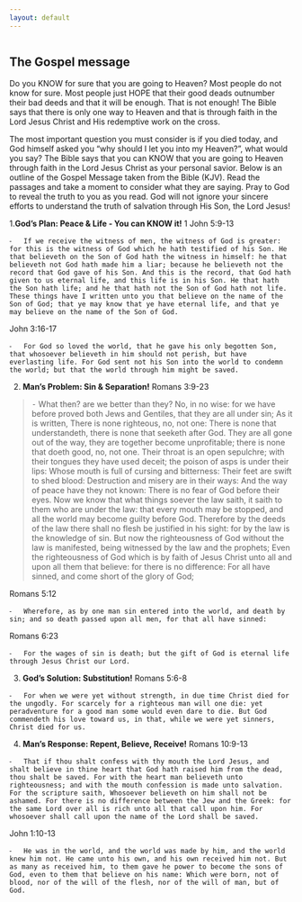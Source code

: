 ```yaml
---
layout: default
---
```

<img src="" />

## The Gospel message

Do you KNOW for sure that you are going to Heaven? Most people do not know for sure. Most people just HOPE that their good deads outnumber their bad deeds and that it will be enough. That is not enough! The Bible says that there is only one way to Heaven and that is through faith in the Lord Jesus Christ and His redemptive work on the cross.

The most important question you must consider is if you died today, and God himself asked you “why should I let you into my Heaven?”, what would you say?
The Bible says that you can KNOW that you are going to Heaven through faith in the Lord Jesus Christ as your personal savior. Below is an outline of the Gospel Message taken from the Bible (KJV). Read the passages and take a moment to consider what they are saying. Pray to God to reveal the truth to you as you read. God will not ignore your sincere efforts to understand the truth of salvation through His Son, the Lord Jesus!

1.**God’s Plan:  Peace & Life - You can KNOW it!**
1 John 5:9-13

>
	⁃	If we receive the witness of men, the witness of God is greater: for this is the witness of God which he hath testified of his Son. He that believeth on the Son of God hath the witness in himself: he that believeth not God hath made him a liar; because he believeth not the record that God gave of his Son. And this is the record, that God hath given to us eternal life, and this life is in his Son. He that hath the Son hath life; and he that hath not the Son of God hath not life. These things have I written unto you that believe on the name of the Son of God; that ye may know that ye have eternal life, and that ye may believe on the name of the Son of God.

John 3:16-17

>
	⁃	For God so loved the world, that he gave his only begotten Son, that whosoever believeth in him should not perish, but have everlasting life. For God sent not his Son into the world to condemn the world; but that the world through him might be saved.

2. **Man’s Problem:  Sin & Separation!**
Romans 3:9-23

>	⁃	What then? are we better than they? No, in no wise: for we have before proved both Jews and Gentiles, that they are all under sin; As it is written, There is none righteous, no, not one: There is none that understandeth, there is none that seeketh after God. They are all gone out of the way, they are together become unprofitable; there is none that doeth good, no, not one. Their throat is an open sepulchre; with their tongues they have used deceit; the poison of asps is under their lips: Whose mouth is full of cursing and bitterness: Their feet are swift to shed blood: Destruction and misery are in their ways: And the way of peace have they not known: There is no fear of God before their eyes. Now we know that what things soever the law saith, it saith to them who are under the law: that every mouth may be stopped, and all the world may become guilty before God. Therefore by the deeds of the law there shall no flesh be justified in his sight: for by the law is the knowledge of sin. But now the righteousness of God without the law is manifested, being witnessed by the law and the prophets; Even the righteousness of God which is by faith of Jesus Christ unto all and upon all them that believe: for there is no difference: For all have sinned, and come short of the glory of God;

Romans 5:12
>
	⁃	Wherefore, as by one man sin entered into the world, and death by sin; and so death passed upon all men, for that all have sinned:

Romans 6:23
>
	⁃	For the wages of sin is death; but the gift of God is eternal life through Jesus Christ our Lord.

3. **God’s Solution:  Substitution!**
Romans 5:6-8
>
	⁃	For when we were yet without strength, in due time Christ died for the ungodly. For scarcely for a righteous man will one die: yet peradventure for a good man some would even dare to die. But God commendeth his love toward us, in that, while we were yet sinners, Christ died for us.

4. **Man’s Response:  Repent, Believe, Receive!**
Romans 10:9-13
>
	⁃	That if thou shalt confess with thy mouth the Lord Jesus, and shalt believe in thine heart that God hath raised him from the dead, thou shalt be saved. For with the heart man believeth unto righteousness; and with the mouth confession is made unto salvation. For the scripture saith, Whosoever believeth on him shall not be ashamed. For there is no difference between the Jew and the Greek: for the same Lord over all is rich unto all that call upon him. For whosoever shall call upon the name of the Lord shall be saved.

John 1:10-13
>
	⁃	He was in the world, and the world was made by him, and the world knew him not. He came unto his own, and his own received him not. But as many as received him, to them gave he power to become the sons of God, even to them that believe on his name: Which were born, not of blood, nor of the will of the flesh, nor of the will of man, but of God.
  
